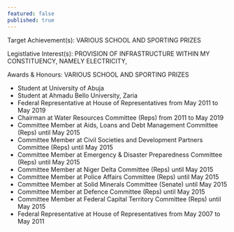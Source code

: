 ```yaml
---
featured: false
published: true
---
```

Target Achievement(s): VARIOUS SCHOOL AND SPORTING PRIZES

Legistlative Interest(s): PROVISION OF INFRASTRUCTURE WITHIN MY CONSTITUENCY, NAMELY ELECTRICITY,

Awards & Honours: VARIOUS SCHOOL AND SPORTING PRIZES

* Student at University of Abuja
* Student at Ahmadu Bello University, Zaria
* Federal Representative at House of Representatives from May 2011 to May 2019
* Chairman at Water Resources Committee (Reps) from 2011 to May 2019
* Committee Member at Aids, Loans and Debt Management Committee (Reps) until May 2015
* Committee Member at Civil Societies and Development Partners Committee (Reps) until May 2015
* Committee Member at Emergency & Disaster Preparedness Committee (Reps) until May 2015
* Committee Member at Niger Delta Committee (Reps) until May 2015
* Committee Member at Police Affairs Committee (Reps) until May 2015
* Committee Member at Solid Minerals Committee (Senate) until May 2015
* Committee Member at Defence Committee (Reps) until May 2015
* Committee Member at Federal Capital Territory Committee (Reps) until May 2015
* Federal Representative at House of Representatives from May 2007 to May 2011

